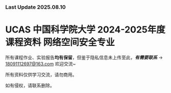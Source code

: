 ### Last Update 2025.08.10
# UCAS 中国科学院大学 2024-2025年度课程资料 网络空间安全专业

所有课程作业、实验报告**均有保留**，但鉴于隐私信息未上传至此，***有需要联系*** → <18091112697@163.com> 欢迎交流~

所有资料仅供学习交流，请勿商用。

如有侵权，请联系删除。
